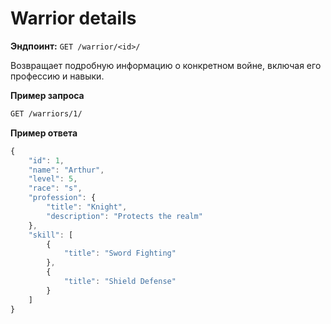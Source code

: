 # Warrior details

**Эндпоинт:** `GET /warrior/<id>/`

Возвращает подробную информацию о конкретном войне, включая его профессию и навыки.

**Пример запроса**
```bash
GET /warriors/1/
```

**Пример ответа**
```js
{
    "id": 1,
    "name": "Arthur",
    "level": 5,
    "race": "s",
    "profession": {
        "title": "Knight",
        "description": "Protects the realm"
    },
    "skill": [
        {
            "title": "Sword Fighting"
        },
        {
            "title": "Shield Defense"
        }
    ]
}
```

